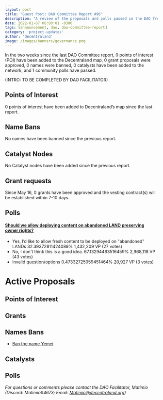 ```yaml
---
layout: post
title: "Guest Post: DAO Committee Report #96"
description: "A review of the proposals and polls passed in the DAO from May 16 through May 31".
date: 2022-01-07 00:00:01 -0300
tags: [announcement, dao, dao-committee-report]
category: 'project-updates'
author: 'decentraland'
image: /images/banners/governance.png
---
```


In the two weeks since the last DAO Committee report, 0 points of interest (POI) have been added to the Decentraland map, 0 grant proposals were approved, 0 names were banned, 0 catalysts have been added to the network, and 1 community polls have passed.

(INTRO: TO BE COMPLETED BY DAO FACILITATOR)

## Points of Interest
0 points of interest have been added to Decentraland’s map since the last report.


## Name Bans

No names have been banned since the previous report.

## Catalyst Nodes
No Catalyst nodes have been added since the previous report.


## Grant requests
Since May 16, 0 grants have been approved and the vesting contract(s) will be established within 7-10 days.


## Polls

#### [Should we allow deploying content on abandoned LAND preserving owner rights?](https://governance.decentraland.org/proposal/?id=08a044de-648d-43f9-8cd5-df7ee5a35c17)

* Yes, I’d like to allow fresh content to be deployed on &#34;abandoned&#34; LANDs  32.39372811424089% 1,432,209 VP (27 votes)
* No, I don&#39;t think this is a good idea. 67.13294463516459% 2,968,118 VP (43 votes)
* Invalid question/options 0.47332725059451464% 20,927 VP (3 votes)



# Active Proposals

## Points of Interest


## Grants


## Names Bans

* [Ban the name Yemei](https://governance.decentraland.org/proposal/?id=0c09d218-da2d-49dc-83bd-14500e9ce999)

## Catalysts


## Polls


*For questions or comments please contact the DAO Facilitator, Matimio (Discord: Matimio#4673; Email: [Matimio@decentraland.org](mailto:Matimio@decentraland.org))*